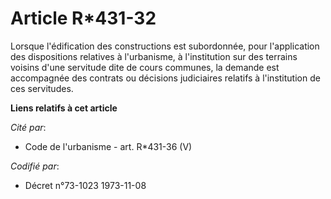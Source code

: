 # Article R*431-32

Lorsque l'édification des constructions est subordonnée, pour l'application des dispositions relatives à l'urbanisme, à
l'institution sur des terrains voisins d'une servitude dite de cours communes, la demande est accompagnée des contrats ou
décisions judiciaires relatifs à l'institution de ces servitudes.

**Liens relatifs à cet article**

_Cité par_:

  - Code de l'urbanisme - art. R*431-36 (V)

_Codifié par_:

  - Décret n°73-1023 1973-11-08
